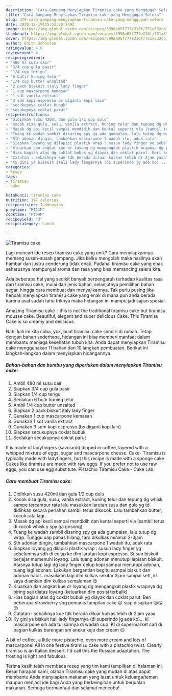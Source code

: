 ```yaml
---
description: "Cara Gampang Menyiapkan Tiramisu cake yang Menggugah Selera"
title: "Cara Gampang Menyiapkan Tiramisu cake yang Menggugah Selera"
slug: 379-cara-gampang-menyiapkan-tiramisu-cake-yang-menggugah-selera
date: 2020-12-19T15:53:20.149Z
image: https://img-global.cpcdn.com/recipes/3998a05f777e216f/751x532cq70/tiramisu-cake-foto-resep-utama.jpg
thumbnail: https://img-global.cpcdn.com/recipes/3998a05f777e216f/751x532cq70/tiramisu-cake-foto-resep-utama.jpg
cover: https://img-global.cpcdn.com/recipes/3998a05f777e216f/751x532cq70/tiramisu-cake-foto-resep-utama.jpg
author: Edith Johnston
ratingvalue: 4.6
reviewcount: 4
recipeingredient:
- "480 ml susu cair"
- "3/4 cup gula pasir"
- "1/4 cup terigu"
- "6 butir kuning telur"
- "1/4 cup butter unsalted"
- "2 pack biskuit italy lady finger"
- "1 cup mascarpone kemasan"
- "1 sdt vanila extract"
- "3 sdm kopi espresso bs diganti kopi lain"
- "secukupnya coklat bubuk"
- "secukupnya coklat parut"
recipeinstructions:
- "Didihkan susu 420ml dan gula 1/2 cup dulu"
- "Kocok sisa gula, susu, vanila extract, kuning telur dan tepung dg whisk sampe tercampur rata lalu masukkan larutan susu dan gula yg td didihkan secara perlahan sambil terus dikocok. Lalu tambahkan butter, kocok rata lagi."
- "Masak dg api kecil sampai mendidih dan kental seperti vla (sambil terus di kocok whisk y spy ga gosong)"
- "Tuang ke wadah sambil disaring spy ga ada gumpalan, lalu tutup dg wrap. Tunggu uap panas hilang, taro dikulkas minimal 2-3jam"
- "Sth adonan dingin, tambahkan mascarpone 1 wadah itu, aduk rata"
- "Siapkan loyang yg dilapisi plastik wrap : susun lady finger yg sebelumnya sdh di celup ke dlm larutan kopi espresso. Susun biskuit berjajar memenuhi loyang. Lalu tuang adonan menutupi lapisan biskuit. Atasnya tutup lagi dg lady finger celup kopi sampai menutupi adonan, tuang lagi adonan. Lakukan bergantian begitu sampai biskuit dan adonan habis. masukkan lagi dlm kulkas sekitar 3jam sampai sett, kl saya diamkan dlm kulkas semaleman 😉"
- "Kluarkan dan angkat kue dr loyang dg mengangkat plastik wrapnya dg piring saji diatas loyang (keluarkan dlm posisi terbalik)"
- "Hias bagian atas dg coklat bubuk yg diayak dan coklat parut. Beri beberapa strawberry sbg pemanis tampilan cake 😉 siap disajikan 😍😘😙"
- "Catatan : sebaiknya kue tdk berada diluar kulkas lebih dr 2jam yaaa"
- "Ky gini ya biskuit itali lady fingernya (di superindo jg ada ko)... kl mascarpone sih ada tulisannya di wadah cup. Kl di supermarket cari di bagian kulkas barengan sm aneka keju dan cream 😉"
categories:
- Resep
tags:
- tiramisu
- cake

katakunci: tiramisu cake 
nutrition: 197 calories
recipecuisine: Indonesian
preptime: "PT11M"
cooktime: "PT54M"
recipeyield: "3"
recipecategory: Lunch

---
```



![Tiramisu cake](https://img-global.cpcdn.com/recipes/3998a05f777e216f/751x532cq70/tiramisu-cake-foto-resep-utama.jpg)

Lagi mencari ide resep tiramisu cake yang unik? Cara menyiapkannya memang susah-susah gampang. Jika keliru mengolah maka hasilnya akan hambar dan justru cenderung tidak enak. Padahal tiramisu cake yang enak seharusnya mempunyai aroma dan rasa yang bisa memancing selera kita.

Ada beberapa hal yang sedikit banyak berpengaruh terhadap kualitas rasa dari tiramisu cake, mulai dari jenis bahan, selanjutnya pemilihan bahan segar, hingga cara membuat dan menyajikannya. Tak perlu pusing jika hendak menyiapkan tiramisu cake yang enak di mana pun anda berada, karena asal sudah tahu triknya maka hidangan ini mampu jadi sajian spesial.

Amazing Tiramisu cake - this is not the traditional tiramisu cake but tiramisu mousse cake. Beautiful, elegant and super delicious Cake. This Tiramisu Cake is so creamy and delicious.


Nah, kali ini kita coba, yuk, buat tiramisu cake sendiri di rumah. Tetap dengan bahan sederhana, hidangan ini bisa memberi manfaat dalam membantu menjaga kesehatan tubuh kita. Anda dapat menyiapkan Tiramisu cake menggunakan 11 bahan dan 10 langkah pembuatan. Berikut ini langkah-langkah dalam menyiapkan hidangannya.

<!--inarticleads1-->

##### Bahan-bahan dan bumbu yang diperlukan dalam menyiapkan Tiramisu cake:

1. Ambil 480 ml susu cair
1. Siapkan 3/4 cup gula pasir
1. Siapkan 1/4 cup terigu
1. Sediakan 6 butir kuning telur
1. Ambil 1/4 cup butter unsalted
1. Siapkan 2 pack biskuit italy lady finger
1. Gunakan 1 cup mascarpone kemasan
1. Gunakan 1 sdt vanila extract
1. Gunakan 3 sdm kopi espresso (bs diganti kopi lain)
1. Siapkan secukupnya coklat bubuk
1. Sediakan secukupnya coklat parut


It is made of ladyfingers (savoiardi) dipped in coffee, layered with a whipped mixture of eggs, sugar and mascarpone cheese. Cake- Tiramisu is typically made with ladyfingers, but this recipe is made with a sponge cake Cakes like tiramisu are made with raw eggs. If you prefer not to use raw eggs, you can use egg substitute. Pistachio Tiramisu Cake - Cake Lab. 

<!--inarticleads2-->

##### Cara membuat Tiramisu cake:

1. Didihkan susu 420ml dan gula 1/2 cup dulu
1. Kocok sisa gula, susu, vanila extract, kuning telur dan tepung dg whisk sampe tercampur rata lalu masukkan larutan susu dan gula yg td didihkan secara perlahan sambil terus dikocok. Lalu tambahkan butter, kocok rata lagi.
1. Masak dg api kecil sampai mendidih dan kental seperti vla (sambil terus di kocok whisk y spy ga gosong)
1. Tuang ke wadah sambil disaring spy ga ada gumpalan, lalu tutup dg wrap. Tunggu uap panas hilang, taro dikulkas minimal 2-3jam
1. Sth adonan dingin, tambahkan mascarpone 1 wadah itu, aduk rata
1. Siapkan loyang yg dilapisi plastik wrap : susun lady finger yg sebelumnya sdh di celup ke dlm larutan kopi espresso. Susun biskuit berjajar memenuhi loyang. Lalu tuang adonan menutupi lapisan biskuit. Atasnya tutup lagi dg lady finger celup kopi sampai menutupi adonan, tuang lagi adonan. Lakukan bergantian begitu sampai biskuit dan adonan habis. masukkan lagi dlm kulkas sekitar 3jam sampai sett, kl saya diamkan dlm kulkas semaleman 😉
1. Kluarkan dan angkat kue dr loyang dg mengangkat plastik wrapnya dg piring saji diatas loyang (keluarkan dlm posisi terbalik)
1. Hias bagian atas dg coklat bubuk yg diayak dan coklat parut. Beri beberapa strawberry sbg pemanis tampilan cake 😉 siap disajikan 😍😘😙
1. Catatan : sebaiknya kue tdk berada diluar kulkas lebih dr 2jam yaaa
1. Ky gini ya biskuit itali lady fingernya (di superindo jg ada ko)... kl mascarpone sih ada tulisannya di wadah cup. Kl di supermarket cari di bagian kulkas barengan sm aneka keju dan cream 😉


A bit of coffee, a little more pistachio, even more cream and lots of mascarpone! All in one festive tiramisu cake with a pistachio twist. Clearly tiramisu is an Italian dessert. I&#39;d call this the Russian adaptation. The frosting is light and fabulous. 

Terima kasih telah membaca resep yang tim kami tampilkan di halaman ini. Besar harapan kami, olahan Tiramisu cake yang mudah di atas dapat membantu Anda menyiapkan makanan yang lezat untuk keluarga/teman maupun menjadi ide bagi Anda yang berkeinginan untuk berjualan makanan. Semoga bermanfaat dan selamat mencoba!
